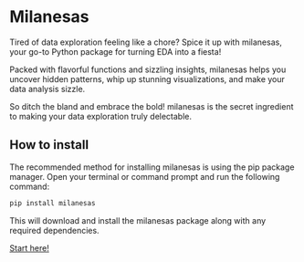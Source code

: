 # Milanesas

Tired of data exploration feeling like a chore? Spice it up with milanesas, your go-to Python package for turning EDA into a fiesta!  ️

Packed with flavorful functions and sizzling insights, milanesas helps you uncover hidden patterns, whip up stunning visualizations, and make your data analysis sizzle.

So ditch the bland and embrace the bold! milanesas is the secret ingredient to making your data exploration truly delectable.

## How to install
The recommended method for installing milanesas is using the pip package manager. Open your terminal or command prompt and run the following command:

```Bash
pip install milanesas

```

This will download and install the milanesas package along with any required dependencies.


[Start here!](eda_helper.md)

<!--
## this is a test title.


-->






